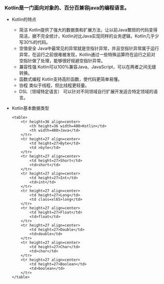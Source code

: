 ### Kotlin是一门面向对象的、百分百兼容java的编程语言。
* Kotlin的特点
    * 简洁 Kotlin提供了强大的数据类和扩展方法，让以前Java繁琐的代码变得简洁，据不完全统计，Kotlin对比Java实现同样的业务逻辑，Kotlin几乎少写30%的代码。
    * 空值安全 Java中最常见的异常就是空指针异常，并且空指针异常属于运行异常，在运行之前很难被发现，Kotlin通过一些特殊运算符在运行之前对空指针做了处理，能够很好规避空指针异常。
    * 兼容性强 Kotlin可以100%兼容Java、JavaScript，可以在两者之间无缝转换。
    * 函数式编程 Kotlin支持高阶函数，使代码更简单易懂。
    * 协程 类似于线程，但比线程更轻量。
    * DSL（领域特定语言） 可以针对不同领域自行扩展开发适合特定领域的语言。
    
* Kotlin基本数据类型
 
      <table>
          <tr height=36 align=center>
              <th height=36 width=400>Kotlin</td>
              <th width=400>Java</td>
          </tr>
          <tr height=27 align=center>
              <td height=27>Byte</td>
              <td >byte</td>
          </tr>
          <tr height=27 align=center>
              <td height=27>Short</td>
              <td>short</td>
          </tr>
          <tr height=27 align=center>
              <td height=27>Int</td>
              <td>int</td>
          </tr>
          <tr height=27 align=center>
              <td height=27>Long</td>
              <td class=xl65>long</td>
          </tr>
          <tr height=27 align=center>
              <td height=27>Float</td>
              <td>float</td>
          </tr>
          <tr height=27 align=center>
              <td height=27>Double</td>
              <td>double</td>
          </tr>
          <tr height=27 align=center>
              <td height=27>Char</td>
              <td>char</td>
          </tr>
          <tr height=27 align=center>
              <td height=27>Boolean</td>
              <td>boolean</td>
          </tr>
      </table>
